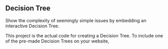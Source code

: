 Decision Tree
---------------------------------

Show the complexity of seemingly simple issues by embedding an interactive Decision Tree.

This project is the actual code for creating a Decision Tree. To include one of the pre-made Decision Trees on your website, 
